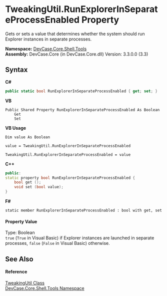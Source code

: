 # TweakingUtil.RunExplorerInSeparateProcessEnabled Property 
 

Gets or sets a value that determines whether the system should run Explorer instances in separate processes.

**Namespace:**&nbsp;<a href="N_DevCase_Core_Shell_Tools">DevCase.Core.Shell.Tools</a><br />**Assembly:**&nbsp;DevCase.Core (in DevCase.Core.dll) Version: 3.3.0.0 (3.3)

## Syntax

**C#**<br />
``` C#
public static bool RunExplorerInSeparateProcessEnabled { get; set; }
```

**VB**<br />
``` VB
Public Shared Property RunExplorerInSeparateProcessEnabled As Boolean
	Get
	Set
```

**VB Usage**<br />
``` VB Usage
Dim value As Boolean

value = TweakingUtil.RunExplorerInSeparateProcessEnabled

TweakingUtil.RunExplorerInSeparateProcessEnabled = value
```

**C++**<br />
``` C++
public:
static property bool RunExplorerInSeparateProcessEnabled {
	bool get ();
	void set (bool value);
}
```

**F#**<br />
``` F#
static member RunExplorerInSeparateProcessEnabled : bool with get, set

```


#### Property Value
Type: Boolean<br />`true` (`True` in Visual Basic) if Explorer instances are launched in separate processes, `false` (`False` in Visual Basic) otherwise.

## See Also


#### Reference
<a href="T_DevCase_Core_Shell_Tools_TweakingUtil">TweakingUtil Class</a><br /><a href="N_DevCase_Core_Shell_Tools">DevCase.Core.Shell.Tools Namespace</a><br />